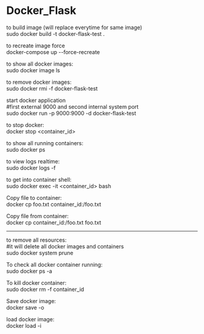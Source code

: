 # Docker_Flask

to build image (will replace everytime for same image)<br>
sudo docker build -t docker-flask-test .

to recreate image force<br>
docker-compose up --force-recreate

to show all docker images:<br>
sudo docker image ls

to remove docker images:<br>
sudo docker rmi -f docker-flask-test

start docker application<br>
#first external 9000  and second internal system port<br>
sudo docker run -p 9000:9000 -d docker-flask-test

to stop docker:<br>
docker stop <container_id>


to show all running containers:<br>
sudo docker ps

to view logs realtime:<br>
sudo docker logs -f <CONTAINER>

to get into container shell:<br>
sudo docker exec -it <container_id> bash

Copy file to container:<br>
docker cp foo.txt container_id:/foo.txt

Copy file from container:<br>
docker cp container_id:/foo.txt foo.txt




-------------------------------------------------------------------------------------------------

to remove all resources:<br>
#it will delete all docker images and containers<br>
sudo docker system prune



To check all docker container running:<br>
sudo docker ps -a

To kill docker container:<br>
sudo docker rm -f container_id



Save docker image:<br>
docker save -o <path for generated tar file> <image name>


load docker image:<br>
docker load -i <path to image tar file>
